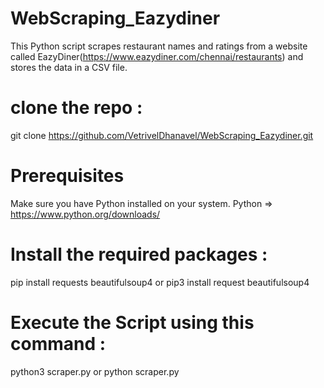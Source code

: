 # WebScraping_Eazydiner
This Python script scrapes restaurant names and ratings from a website called EazyDiner(https://www.eazydiner.com/chennai/restaurants) and stores the data in a CSV file.

# clone the repo : 
git clone https://github.com/VetrivelDhanavel/WebScraping_Eazydiner.git

# Prerequisites
Make sure you have Python installed on your system.
Python => https://www.python.org/downloads/

# Install the required packages : 
pip install requests beautifulsoup4
or 
pip3 install request beautifulsoup4 

# Execute the Script using this command : 
python3 scraper.py or python scraper.py



